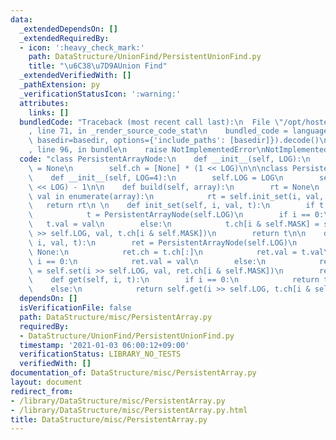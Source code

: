```yaml
---
data:
  _extendedDependsOn: []
  _extendedRequiredBy:
  - icon: ':heavy_check_mark:'
    path: DataStructure/UnionFind/PersistentUnionFind.py
    title: "\u6C38\u7D9AUnion Find"
  _extendedVerifiedWith: []
  _pathExtension: py
  _verificationStatusIcon: ':warning:'
  attributes:
    links: []
  bundledCode: "Traceback (most recent call last):\n  File \"/opt/hostedtoolcache/Python/3.8.7/x64/lib/python3.8/site-packages/onlinejudge_verify/documentation/build.py\"\
    , line 71, in _render_source_code_stat\n    bundled_code = language.bundle(stat.path,\
    \ basedir=basedir, options={'include_paths': [basedir]}).decode()\n  File \"/opt/hostedtoolcache/Python/3.8.7/x64/lib/python3.8/site-packages/onlinejudge_verify/languages/python.py\"\
    , line 96, in bundle\n    raise NotImplementedError\nNotImplementedError\n"
  code: "class PersistentArrayNode:\n    def __init__(self, LOG):\n        self.val\
    \ = None\n        self.ch = [None] * (1 << LOG)\n\n\nclass PersistentArray:\n\
    \    def __init__(self, LOG=4):\n        self.LOG = LOG\n        self.MASK = (1\
    \ << LOG) - 1\n\n    def build(self, array):\n        rt = None\n        for i,\
    \ val in enumerate(array):\n            rt = self.init_set(i, val, rt)\n     \
    \   return rt\n \n    def init_set(self, i, val, t):\n        if t is None:\n\
    \            t = PersistentArrayNode(self.LOG)\n        if i == 0:\n         \
    \   t.val = val\n        else:\n            t.ch[i & self.MASK] = self.init_set(i\
    \ >> self.LOG, val, t.ch[i & self.MASK])\n        return t\n\n    def set(self,\
    \ i, val, t):\n        ret = PersistentArrayNode(self.LOG)\n        if t is not\
    \ None:\n            ret.ch = t.ch[:]\n            ret.val = t.val\n        if\
    \ i == 0:\n            ret.val = val\n        else:\n            ret.ch[i & self.MASK]\
    \ = self.set(i >> self.LOG, val, ret.ch[i & self.MASK])\n        return ret\n\n\
    \    def get(self, i, t):\n        if i == 0:\n            return t.val\n    \
    \    else:\n            return self.get(i >> self.LOG, t.ch[i & self.MASK])\n"
  dependsOn: []
  isVerificationFile: false
  path: DataStructure/misc/PersistentArray.py
  requiredBy:
  - DataStructure/UnionFind/PersistentUnionFind.py
  timestamp: '2021-01-03 06:00:12+09:00'
  verificationStatus: LIBRARY_NO_TESTS
  verifiedWith: []
documentation_of: DataStructure/misc/PersistentArray.py
layout: document
redirect_from:
- /library/DataStructure/misc/PersistentArray.py
- /library/DataStructure/misc/PersistentArray.py.html
title: DataStructure/misc/PersistentArray.py
---
```

